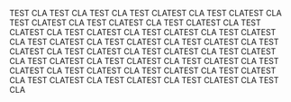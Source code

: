 TEST CLA
TEST CLA
TEST CLA
TEST CLATEST CLA
TEST CLATEST CLA
TEST CLATEST CLA
TEST CLATEST CLA
TEST CLATEST CLA
TEST CLATEST CLA
TEST CLATEST CLA
TEST CLATEST CLA
TEST CLATEST CLA
TEST CLATEST CLA
TEST CLATEST CLA
TEST CLATEST CLA
TEST CLATEST CLA
TEST CLATEST CLA
TEST CLATEST CLA
TEST CLATEST CLA
TEST CLATEST CLA
TEST CLATEST CLA
TEST CLATEST CLA
TEST CLATEST CLA
TEST CLATEST CLA
TEST CLATEST CLA
TEST CLATEST CLA
TEST CLATEST CLA
TEST CLATEST CLA
TEST CLATEST CLA
TEST CLA
